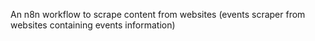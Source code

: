 An n8n workflow to scrape content from websites (events scraper from websites containing events information)
